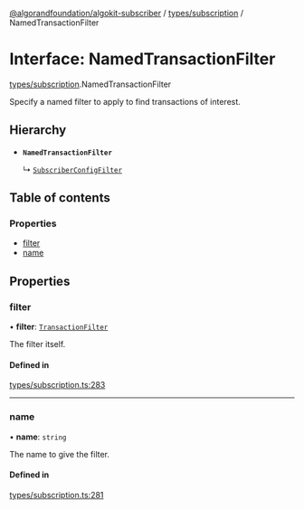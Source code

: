 [@algorandfoundation/algokit-subscriber](../README.md) / [types/subscription](../modules/types_subscription.md) / NamedTransactionFilter

# Interface: NamedTransactionFilter

[types/subscription](../modules/types_subscription.md).NamedTransactionFilter

Specify a named filter to apply to find transactions of interest.

## Hierarchy

- **`NamedTransactionFilter`**

  ↳ [`SubscriberConfigFilter`](types_subscription.SubscriberConfigFilter.md)

## Table of contents

### Properties

- [filter](types_subscription.NamedTransactionFilter.md#filter)
- [name](types_subscription.NamedTransactionFilter.md#name)

## Properties

### filter

• **filter**: [`TransactionFilter`](types_subscription.TransactionFilter.md)

The filter itself.

#### Defined in

[types/subscription.ts:283](https://github.com/algorandfoundation/algokit-subscriber-ts/blob/main/src/types/subscription.ts#L283)

___

### name

• **name**: `string`

The name to give the filter.

#### Defined in

[types/subscription.ts:281](https://github.com/algorandfoundation/algokit-subscriber-ts/blob/main/src/types/subscription.ts#L281)
